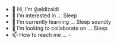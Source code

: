 - 👋 Hi, I’m @aldizaldi
- 👀 I’m interested in ... Sleep
- 🌱 I’m currently learning ... Sleep soundly
- 💞️ I’m looking to collaborate on ... Sleep
- 📫 How to reach me ... -

<!---
aldizaldi/aldizaldi is a ✨ special ✨ repository because its `README.md` (this file) appears on your GitHub profile.
You can click the Preview link to take a look at your changes.
--->
